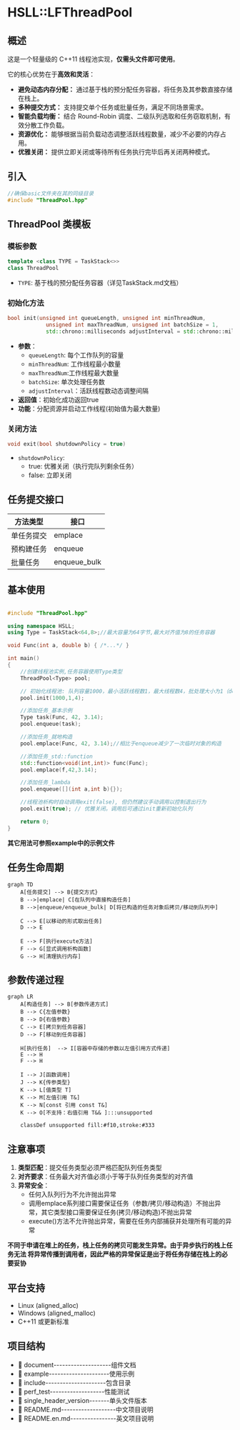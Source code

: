 # HSLL::LFThreadPool


## 概述

这是一个轻量级的 C++11 线程池实现，**仅需头文件即可使用**。

它的核心优势在于**高效和灵活**：
*   **避免动态内存分配：** 通过基于栈的预分配任务容器，将任务及其参数直接存储在栈上。
*   **多种提交方式：** 支持提交单个任务或批量任务，满足不同场景需求。
*   **智能负载均衡：** 结合 Round-Robin 调度、二级队列选取和任务窃取机制，有效分散工作负载。
*   **资源优化：** 能够根据当前负载动态调整活跃线程数量，减少不必要的内存占用。
*   **优雅关闭：** 提供立即关闭或等待所有任务执行完毕后再关闭两种模式。

## 引入
```cpp
//确保basic文件夹在其的同级目录
#include "ThreadPool.hpp"
```

## ThreadPool 类模板

### 模板参数
```cpp
template <class TYPE = TaskStack<>>
class ThreadPool
```
- `TYPE`: 基于栈的预分配任务容器（详见TaskStack.md文档）

### 初始化方法
```cpp
bool init(unsigned int queueLength, unsigned int minThreadNum,
            unsigned int maxThreadNum, unsigned int batchSize = 1,
            std::chrono::milliseconds adjustInterval = std::chrono::milliseconds(3000))
```
- **参数**：
  - `queueLength`: 每个工作队列的容量
  - `minThreadNum`: 工作线程最小数量
  - `maxThreadNum`:工作线程最大数量
  - `batchSize`: 单次处理任务数
  - `adjustInterval`：活跃线程数动态调整间隔
- **返回值**：初始化成功返回true
- **功能**：分配资源并启动工作线程(初始值为最大数量)

### 关闭方法
```cpp
void exit(bool shutdownPolicy = true)
```
- `shutdownPolicy`: 
  - true: 优雅关闭（执行完队列剩余任务）
  - false: 立即关闭

## 任务提交接口

| 方法类型      | 接口     |
|-------------|------------|
| 单任务提交    | emplace    | 
| 预构建任务   | enqueue     | 
| 批量任务     | enqueue_bulk| 


## 基本使用
```cpp

#include "ThreadPool.hpp"

using namespace HSLL;
using Type = TaskStack<64,8>;//最大容量为64字节,最大对齐值为8的任务容器

void Func(int a, double b) { /*...*/ }

int main()
{
    //创建线程池实例,任务容器使用Type类型
    ThreadPool<Type> pool;

    // 初始化线程池: 队列容量1000，最小活跃线程数1，最大线程数4，批处理大小为1（default）
    pool.init(1000,1,4); 

    //添加任务_基本示例
    Type task(Func, 42, 3.14);
    pool.enqueue(task);

    //添加任务_就地构造
    pool.emplace(Func, 42, 3.14);//相比于enqueue减少了一次临时对象的构造

    //添加任务_std::function
    std::function<void(int,int)> func(Func);
    pool.emplace(f,42,3.14);

    //添加任务_lambda
    pool.enqueue([](int a,int b){});

    //线程池析构时自动调用exit(false), 但仍然建议手动调用以控制退出行为
    pool.exit(true); // 优雅关闭。调用后可通过init重新初始化队列

    return 0;
}
```
**其它用法可参照example中的示例文件**

## 任务生命周期
```mermaid
graph TD
    A[任务提交] --> B{提交方式}
    B -->|emplace| C[在队列中直接构造任务]
    B -->|enqueue/enqueue_bulk| D[将已构造的任务对象后拷贝/移动到队列中]
    
    C --> E[以移动的形式取出任务]
    D --> E
    
    E --> F[执行execute方法]
    F --> G[显式调用析构函数]
    G --> H[清理执行内存]
```

## 参数传递过程
```mermaid
graph LR
    A[构造任务] --> B[参数传递方式]
    B --> C{左值参数}
    B --> D{右值参数}
    C --> E[拷贝到任务容器]
    D --> F[移动到任务容器]
    
    H[执行任务]  --> I[容器中存储的参数以左值引用方式传递]
    E --> H
    F --> H
    
    I --> J[函数调用]
    J --> K{传参类型}
    K --> L[值类型 T]
    K --> M[左值引用 T&]
    K --> N[const 引用 const T&]
    K --> O[不支持：右值引用 T&& ]:::unsupported
    
    classDef unsupported fill:#f10,stroke:#333
```

## 注意事项
1. **类型匹配**：提交任务类型必须严格匹配队列任务类型
2. **对齐要求**：任务最大对齐值必须小于等于队列任务类型的对齐值
3. **异常安全**：
   - 任何入队列行为不允许抛出异常
   - 调用emplace系列接口需要保证任务（参数/拷贝/移动构造）不抛出异常，其它类型接口需要保证任务(拷贝/移动构造)不抛出异常
   - execute()方法不允许抛出异常，需要在任务内部捕获并处理所有可能的异常
     
**不同于申请在堆上的任务，栈上任务的拷贝可能发生异常。由于异步执行的栈上任务无法
将异常传播到调用者，因此严格的异常保证是出于将任务存储在栈上的必要妥协**

## 平台支持
- Linux (aligned_alloc)
- Windows (aligned_malloc)
- C++11 或更新标准

## 项目结构

- 📂 document--------------------组件文档
- 📂 example---------------------使用示例
- 📂 include---------------------包含目录
- 📂 perf_test-------------------性能测试
- 📂 single_header_version-------单头文件版本
- 📄 README.md-------------------中文项目说明
- 📄 README.en.md----------------英文项目说明